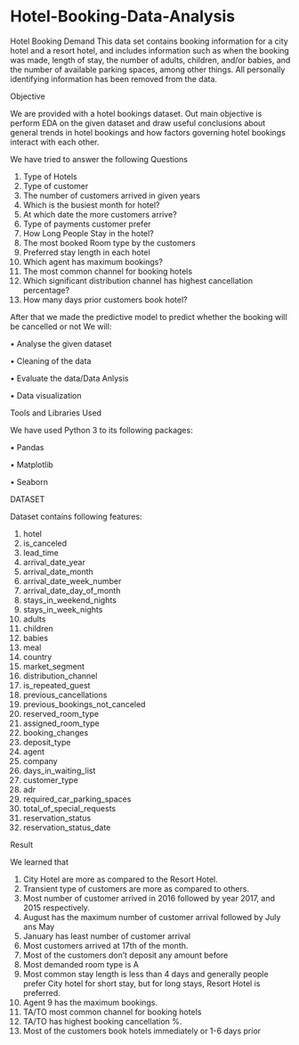 # Hotel-Booking-Data-Analysis
Hotel Booking Demand
This data set contains booking information for a city hotel and a resort hotel, and includes information such as when the booking was made, length of stay, the number of adults, children, and/or babies, and the number of available parking spaces, among other things. All personally identifying information has been removed from the data.


Objective


We are provided with a hotel bookings dataset.
Out main objective is perform EDA on the given dataset and draw useful conclusions about general trends in hotel bookings and how factors governing hotel bookings interact with each other.

We have tried to answer the following Questions
1.	Type of Hotels
2.	Type of customer
3.	The number of customers arrived in given years
4.	Which is the busiest month for hotel?
5.	At which date the more customers arrive?
6.	Type of payments customer prefer
7.	How Long People Stay in the hotel?
8.	The most booked Room type by the customers
9.	Preferred stay length in each hotel
10.	Which agent has maximum bookings?
11.	The most common channel for booking hotels
12.	Which significant distribution channel has highest cancellation percentage?
13.	How many days prior customers book hotel?

After that we made the predictive model to predict whether the booking will be cancelled or not
We will:


•	Analyse the given dataset


•	Cleaning of the data


•	Evaluate the data/Data Anlysis


•	Data visualization


Tools and Libraries Used


We have used Python 3 to its following packages:


•	Pandas


•	Matplotlib


•	Seaborn


DATASET


Dataset contains following features:
1.	hotel
2.	is_canceled
3.	lead_time
4.	arrival_date_year
5.	arrival_date_month
6.	arrival_date_week_number
7.	arrival_date_day_of_month
8.	stays_in_weekend_nights
9.	stays_in_week_nights
10.	adults
11.	children
12.	babies
13.	meal
14.	country
15.	market_segment
16.	distribution_channel
17.	is_repeated_guest
18.	previous_cancellations
19.	previous_bookings_not_canceled
20.	reserved_room_type
21.	assigned_room_type
22.	booking_changes
23.	deposit_type
24.	agent
25.	company
26.	days_in_waiting_list
27.	customer_type
28.	adr
29.	required_car_parking_spaces
30.	total_of_special_requests
31.	reservation_status
32.	reservation_status_date


Result


We learned that
1.	City Hotel are more as compared to the Resort Hotel.
2.	Transient type of customers are more as compared to others.
3.	Most number of customer arrived in 2016 followed by year 2017, and 2015 respectively.
4.	August has the maximum number of customer arrival followed by July ans May
5.	January has least number of customer arrival
6.	Most customers arrived at 17th of the month.
7.	Most of the customers don’t deposit any amount before
8.	Most demanded room type is A
9.	Most common stay length is less than 4 days and generally people prefer City hotel for short stay, but for long stays, Resort Hotel is preferred.
10.	Agent 9 has the maximum bookings.
11.	TA/TO most common channel for booking hotels
12.	TA/TO has highest booking cancellation %.
13.	Most of the customers book hotels immediately or 1-6 days prior
